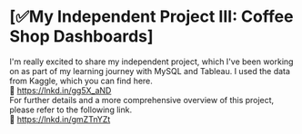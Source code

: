 # [✅My Independent Project III: Coffee Shop Dashboards]
I'm really excited to share my independent project, which I've been working on as part of my learning journey with MySQL and Tableau. I used the data from Kaggle, which you can find here. <br>
🔗 https://lnkd.in/gg5X_aND <br>
For further details and a more comprehensive overview of this project, please refer to the following link. <br>
🔗 https://lnkd.in/gmZTnYZt
